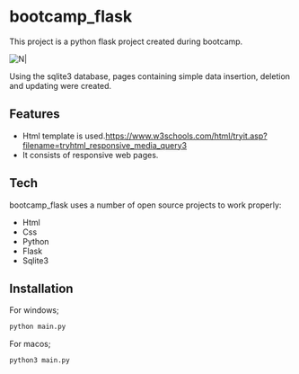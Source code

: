 # bootcamp_flask
This project is a python flask project created during bootcamp.

![N|](https://flask.palletsprojects.com/en/2.1.x/_images/flask-logo.png)


Using the sqlite3 database, pages containing simple data insertion, deletion and updating were created.



## Features

- Html template is used.https://www.w3schools.com/html/tryit.asp?filename=tryhtml_responsive_media_query3
- It consists of responsive web pages.


## Tech

bootcamp_flask uses a number of open source projects to work properly:

- Html
- Css
- Python
- Flask
- Sqlite3


## Installation

For windows;

```sh
python main.py
```

For macos;

```sh
python3 main.py
```